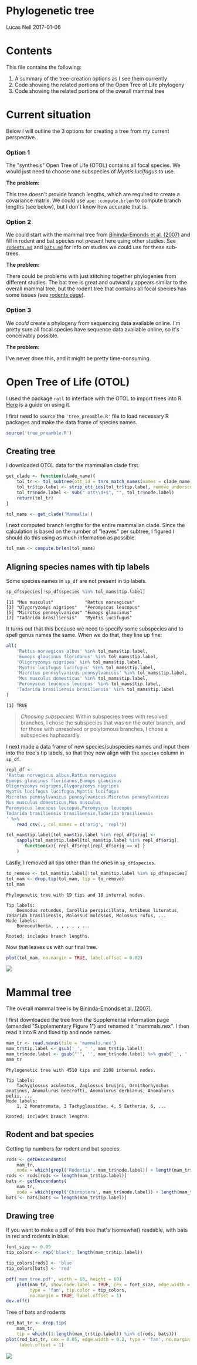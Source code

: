Phylogenetic tree
================
Lucas Nell
2017-01-06

Contents
========

This file contains the following:

1.  A summary of the tree-creation options as I see them currently
2.  Code showing the related portions of the Open Tree of Life phylogeny
3.  Code showing the related portions of the overall mammal tree

Current situation
=================

Below I will outline the 3 options for creating a tree from my current perspective.

### Option 1

The "synthesis" Open Tree of Life (OTOL) contains all focal species. We would just need to choose one subspecies of *Myotis lucifugus* to use.

**The problem:**

This tree doesn't provide branch lengths, which are required to create a covariance matrix. We could use `ape::compute.brlen` to compute branch lengths (see below), but I don't know how accurate that is.

### Option 2

We could start with the mammal tree from [Bininda-Emonds et al. (2007)](http://dx.doi.org/10.1038/nature05634) and fill in rodent and bat species not present here using other studies. See [`rodents.md`](rodents.md) and [`bats.md`](bats.md) for info on studies we could use for these sub-trees.

**The problem:**

There could be problems with just stitching together phylogenies from different studies. The bat tree is great and outwardly appears similar to the overall mammal tree, but the rodent tree that contains all focal species has some issues (see [rodents page](rodents.md)).

### Option 3

We *could* create a phylogeny from sequencing data available online. I'm pretty sure all focal species have sequence data available online, so it's conceivably possible.

**The problem:**

I've never done this, and it might be pretty time-consuming.

Open Tree of Life (OTOL)
========================

I used the package `rotl` to interface with the OTOL to import trees into R. [Here](https://cran.r-project.org/web/packages/rotl/vignettes/data_mashups.html) is a guide on using it.

I first need to `source` the `'tree_preamble.R'` file to load necessary R packages and make the data frame of species names.

``` r
source('tree_preamble.R')
```

Creating tree
-------------

I downloaded OTOL data for the mammalian clade first.

``` r
get_clade <- function(clade_name){
    tol_tr <- tol_subtree(ott_id = tnrs_match_names(names = clade_name)$ott_id)
    tol_tr$tip.label <- strip_ott_ids(tol_tr$tip.label, remove_underscores=TRUE)
    tol_tr$node.label <- sub(" ott\\d+$", "", tol_tr$node.label)
    return(tol_tr)
}

tol_mams <- get_clade('Mammalia')
```

I next computed branch lengths for the entire mammalian clade. Since the calculation is based on the number of "leaves" per subtree, I figured I should do this using as much information as possible.

``` r
tol_mam <- compute.brlen(tol_mams)
```

Aligning species names with tip labels
--------------------------------------

Some species names in `sp_df` are not present in tip labels.

``` r
sp_df$species[!sp_df$species %in% tol_mams$tip.label]
```

    [1] "Mus musculus"            "Rattus norvegicus"      
    [3] "Olygoryzomys nigripes"   "Peromyscus leucopus"    
    [5] "Microtus pennsylvanicus" "Eumops glaucinus"       
    [7] "Tadarida brasiliensis"   "Myotis lucifugus"       

It turns out that this because we need to specify some subspecies and to spell genus names the same. When we do that, they line up fine:

``` r
all(
    'Rattus norvegicus albus' %in% tol_mams$tip.label,
    'Eumops glaucinus floridanus' %in% tol_mams$tip.label,
    'Oligoryzomys nigripes' %in% tol_mams$tip.label,
    'Myotis lucifugus lucifugus' %in% tol_mams$tip.label,
    'Microtus pennsylvanicus pennsylvanicus' %in% tol_mams$tip.label,
    'Mus musculus domesticus' %in% tol_mams$tip.label,
    'Peromyscus leucopus leucopus' %in% tol_mams$tip.label,
    'Tadarida brasiliensis brasiliensis' %in% tol_mams$tip.label
)
```

    [1] TRUE

> *Choosing subspecies*: Within subspecies trees with resolved branches, I chose the subspecies that was on the outer branch, and for those with unresolved or polytomous branches, I chose a subspecies haphazardly.

I next made a data frame of new species/subspecies names and input them into the tree's tip labels, so that they now align with the `species` column in `sp_df`.

``` r
repl_df <- 
'Rattus norvegicus albus,Rattus norvegicus
Eumops glaucinus floridanus,Eumops glaucinus
Oligoryzomys nigripes,Olygoryzomys nigripes
Myotis lucifugus lucifugus,Myotis lucifugus
Microtus pennsylvanicus pennsylvanicus,Microtus pennsylvanicus
Mus musculus domesticus,Mus musculus
Peromyscus leucopus leucopus,Peromyscus leucopus
Tadarida brasiliensis brasiliensis,Tadarida brasiliensis
' %>% 
    read_csv(., col_names = c('orig', 'repl'))

tol_mam$tip.label[tol_mam$tip.label %in% repl_df$orig] <- 
    sapply(tol_mam$tip.label[tol_mam$tip.label %in% repl_df$orig], 
       function(x){ repl_df$repl[repl_df$orig == x] }
    )
```

Lastly, I removed all tips other than the ones in `sp_df$species`.

``` r
to_remove <- tol_mam$tip.label[!tol_mam$tip.label %in% sp_df$species]
tol_mam <- drop.tip(tol_mam, tip = to_remove)
tol_mam
```


    Phylogenetic tree with 19 tips and 18 internal nodes.

    Tip labels:
        Desmodus rotundus, Carollia perspicillata, Artibeus lituratus, Tadarida brasiliensis, Molossus molossus, Molossus rufus, ...
    Node labels:
        Boreoeutheria, , , , , , ...

    Rooted; includes branch lengths.

Now that leaves us with our final tree.

``` r
plot(tol_mam, no.margin = TRUE, label.offset = 0.02)
```

![](tree_files/figure-markdown_github/unnamed-chunk-8-1.png)

Mammal tree
===========

The overall mammal tree is by [Bininda-Emonds et al. (2007)](http://dx.doi.org/10.1038/nature05634).

I first downloaded the tree from the Supplemental information page (amended "Supplementary Figure 1") and renamed it "mammals.nex". I then read it into R and fixed tip and node names.

``` r
mam_tr <- read.nexus(file = 'mammals.nex')
mam_tr$tip.label <- gsub('_', ' ', mam_tr$tip.label)
mam_tr$node.label <- gsub("'", '', mam_tr$node.label) %>% gsub('_', ' ', .)
mam_tr
```


    Phylogenetic tree with 4510 tips and 2108 internal nodes.

    Tip labels:
        Tachyglossus aculeatus, Zaglossus bruijni, Ornithorhynchus anatinus, Anomalurus beecrofti, Anomalurus derbianus, Anomalurus pelii, ...
    Node labels:
        1, 2 Monotremata, 3 Tachyglossidae, 4, 5 Eutheria, 6, ...

    Rooted; includes branch lengths.

Rodent and bat species
----------------------

Getting tip numbers for rodent and bat species.

``` r
rods <- getDescendants(
    mam_tr, 
    node = which(grepl('Rodentia', mam_tr$node.label)) + length(mam_tr$tip.label))
rods <- rods[rods <= length(mam_tr$tip.label)]
bats <- getDescendants(
    mam_tr, 
    node = which(grepl('Chiroptera', mam_tr$node.label)) + length(mam_tr$tip.label))
bats <- bats[bats <= length(mam_tr$tip.label)]
```

Drawing tree
------------

If you want to make a pdf of this tree that's (somewhat) readable, with bats in red and rodents in blue:

``` r
font_size <- 0.05
tip_colors <- rep('black', length(mam_tr$tip.label))

tip_colors[rods] <- 'blue'
tip_colors[bats] <- 'red'

pdf('mam_tree.pdf', width = 60, height = 60)
    plot(mam_tr, show.node.label = TRUE, cex = font_size, edge.width = 0.2, 
         type = 'fan', tip.color = tip_colors,
         no.margin = TRUE, label.offset = 1)
dev.off()
```

Tree of bats and rodents

``` r
rod_bat_tr <- drop.tip(
    mam_tr, 
    tip = which((1:length(mam_tr$tip.label)) %in% c(rods, bats)))
plot(rod_bat_tr, cex = 0.05, edge.width = 0.2, type = 'fan', no.margin = TRUE,
     label.offset = 1)
```

![](tree_files/figure-markdown_github/unnamed-chunk-12-1.png)

<!---
# Combine trees




-->
